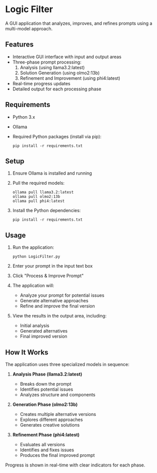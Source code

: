 # Logic Filter

A GUI application that analyzes, improves, and refines prompts using a
multi-model approach.

## Features

- Interactive GUI interface with input and output areas
- Three-phase prompt processing:
  1. Analysis (using llama3.2:latest)
  2. Solution Generation (using olmo2:13b)
  3. Refinement and Improvement (using phi4:latest)
- Real-time progress updates
- Detailed output for each processing phase

## Requirements

- Python 3.x
- Ollama
- Required Python packages (install via pip):

  ```
  pip install -r requirements.txt
  ```

## Setup

1. Ensure Ollama is installed and running
2. Pull the required models:

   ```
   ollama pull llama3.2:latest
   ollama pull olmo2:13b
   ollama pull phi4:latest
   ```

3. Install the Python dependencies:

   ```
   pip install -r requirements.txt
   ```

## Usage

1. Run the application:

   ```
   python LogicFilter.py
   ```

2. Enter your prompt in the input text box
3. Click "Process & Improve Prompt"
4. The application will:
   - Analyze your prompt for potential issues
   - Generate alternative approaches
   - Refine and improve the final version
5. View the results in the output area, including:
   - Initial analysis
   - Generated alternatives
   - Final improved version

## How It Works

The application uses three specialized models in sequence:

1. **Analysis Phase (llama3.2:latest)**

   - Breaks down the prompt
   - Identifies potential issues
   - Analyzes structure and components

2. **Generation Phase (olmo2:13b)**

   - Creates multiple alternative versions
   - Explores different approaches
   - Generates creative solutions

3. **Refinement Phase (phi4:latest)**
   - Evaluates all versions
   - Identifies and fixes issues
   - Produces the final improved prompt

Progress is shown in real-time with clear indicators for each phase.
